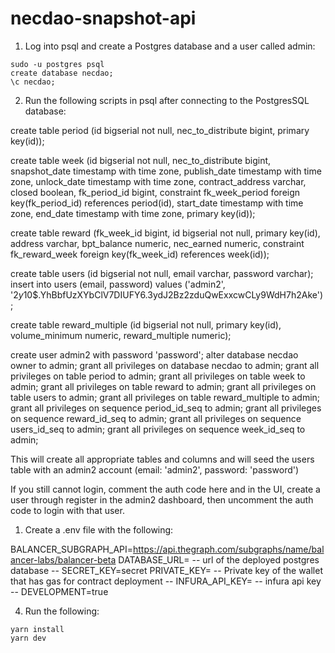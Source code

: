 # necdao-snapshot-api

1. Log into psql and create a Postgres database and a user called admin:

```
sudo -u postgres psql
create database necdao;
\c necdao;
```

2. Run the following scripts in psql after connecting to the PostgresSQL database:

create table period (id bigserial not null, nec_to_distribute bigint, primary key(id));

create table week (id bigserial not null, nec_to_distribute bigint, snapshot_date timestamp with time zone, publish_date timestamp with time zone, unlock_date timestamp with time zone, contract_address varchar, closed boolean, fk_period_id bigint, constraint fk_week_period foreign key(fk_period_id) references period(id), start_date timestamp with time zone, end_date timestamp with time zone, primary key(id));

create table reward (fk_week_id bigint, id bigserial not null, primary key(id), address varchar, bpt_balance numeric, nec_earned numeric, constraint fk_reward_week foreign key(fk_week_id) references week(id));

create table users (id bigserial not null, email varchar, password varchar);
insert into users (email, password) values ('admin2', '$2y$10$.YhBbfUzXYbClV7DIUFY6.3ydJ2Bz2zduQwExxcwCLy9WdH7h2Ake');

create table reward_multiple (id bigserial not null, primary key(id), volume_minimum numeric, reward_multiple numeric);

create user admin2 with password 'password';
alter database necdao owner to admin;
grant all privileges on database necdao to admin;
grant all privileges on table period to admin;
grant all privileges on table week to admin;
grant all privileges on table reward to admin;
grant all privileges on table users to admin;
grant all privileges on table reward_multiple to admin;
grant all privileges on sequence period_id_seq to admin;
grant all privileges on sequence reward_id_seq to admin;
grant all privileges on sequence users_id_seq to admin;
grant all privileges on sequence week_id_seq to admin;

This will create all appropriate tables and columns and will seed the users table with an admin2 account (email: 'admin2', password: 'password')

If you still cannot login, comment the auth code here and in the UI, create a user through register in the admin2 dashboard, then uncomment the auth code to login with that user.

1. Create a .env file with the following:

BALANCER_SUBGRAPH_API=https://api.thegraph.com/subgraphs/name/balancer-labs/balancer-beta
DATABASE_URL= -- url of the deployed postgres database --
SECRET_KEY=secret
PRIVATE_KEY= -- Private key of the wallet that has gas for contract deployment --
INFURA_API_KEY= -- infura api key --
DEVELOPMENT=true

4. Run the following:

```
yarn install
yarn dev
```
